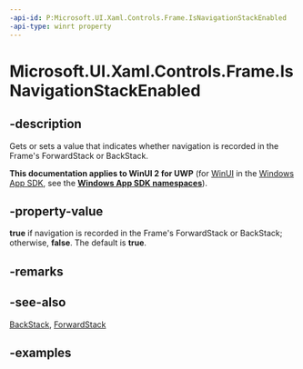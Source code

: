 ```yaml
---
-api-id: P:Microsoft.UI.Xaml.Controls.Frame.IsNavigationStackEnabled
-api-type: winrt property
---
```


<!-- Property syntax.
public bool IsNavigationStackEnabled { get;  set; }
-->

# Microsoft.UI.Xaml.Controls.Frame.IsNavigationStackEnabled

## -description

Gets or sets a value that indicates whether navigation is recorded in the Frame's ForwardStack or BackStack.

**This documentation applies to WinUI 2 for UWP** (for [WinUI](/windows/apps/winui/winui3/) in the [Windows App SDK](/windows/apps/windows-app-sdk/), see the **[Windows App SDK namespaces](/windows/windows-app-sdk/api/winrt/)**).

## -property-value

**true** if navigation is recorded in the Frame's ForwardStack or BackStack; otherwise, **false**. The default is **true**.

## -remarks

## -see-also

[BackStack](frame_backstack.md), [ForwardStack](frame_forwardstack.md)

## -examples

